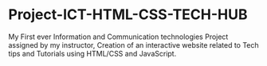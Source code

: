 # Project-ICT-HTML-CSS-TECH-HUB
 My First ever Information and Communication technologies Project assigned by my instructor, Creation of an interactive website related to Tech tips and Tutorials using HTML/CSS and JavaScript.
